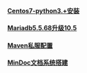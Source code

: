 
#### [Centos7-python3.+安装](./工具服务搭建/Centos7-python3.+安装.md)
#### [Mariadb5.5.68升级10.5](./工具服务搭建/Mariadb5.5.68升级10.5.md)
#### [Maven私服配置](./工具服务搭建/Maven私服配置.md)
#### [MinDoc文档系统搭建](./工具服务搭建/MinDoc文档系统搭建.md)